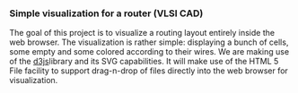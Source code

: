 ### Simple visualization for a router (VLSI CAD)

The goal of this project is to visualize a routing layout entirely
inside the web browser. The visualization is rather simple: displaying a
bunch of cells, some empty and some colored according to their wires. We
are making use of the [d3js](https://github.com/mbostock/d3)library and
its SVG capabilities. It will make use of the HTML 5 File facility to
support drag-n-drop of files directly into the web browser for
visualization.

